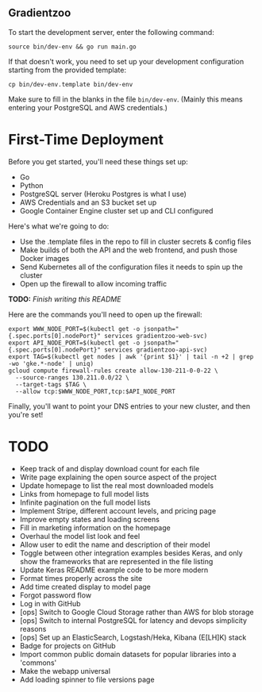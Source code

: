 Gradientzoo
-----------

To start the development server, enter the following command:

```console
source bin/dev-env && go run main.go
```

If that doesn't work, you need to set up your development configuration
starting from the provided template:

```console
cp bin/dev-env.template bin/dev-env
```

Make sure to fill in the blanks in the file ``bin/dev-env``. (Mainly this means
entering your PostgreSQL and AWS credentials.)

First-Time Deployment
=====================

Before you get started, you'll need these things set up:

* Go
* Python
* PostgreSQL server (Heroku Postgres is what I use)
* AWS Credentials and an S3 bucket set up
* Google Container Engine cluster set up and CLI configured

Here's what we're going to do:

* Use the .template files in the repo to fill in cluster secrets & config files
* Make builds of both the API and the web frontend, and push those Docker images
* Send Kubernetes all of the configuration files it needs to spin up the cluster
* Open up the firewall to allow incoming traffic

**TODO:** *Finish writing this README*

Here are the commands you'll need to open up the firewall:

```console
export WWW_NODE_PORT=$(kubectl get -o jsonpath="{.spec.ports[0].nodePort}" services gradientzoo-web-svc)
export API_NODE_PORT=$(kubectl get -o jsonpath="{.spec.ports[0].nodePort}" services gradientzoo-api-svc)
export TAG=$(kubectl get nodes | awk '{print $1}' | tail -n +2 | grep -wo 'gke.*-node' | uniq)
gcloud compute firewall-rules create allow-130-211-0-0-22 \
  --source-ranges 130.211.0.0/22 \
  --target-tags $TAG \
  --allow tcp:$WWW_NODE_PORT,tcp:$API_NODE_PORT
```

Finally, you'll want to point your DNS entries to your new cluster, and then
you're set!

TODO
====

* Keep track of and display download count for each file
* Write page explaining the open source aspect of the project
* Update homepage to list the real most downloaded models
* Links from homepage to full model lists
* Infinite pagination on the full model lists
* Implement Stripe, different account levels, and pricing page
* Improve empty states and loading screens
* Fill in marketing information on the homepage
* Overhaul the model list look and feel
* Allow user to edit the name and description of their model
* Toggle between other integration examples besides Keras, and only show the
  frameworks that are represented in the file listing
* Update Keras README example code to be more modern
* Format times properly across the site
* Add time created display to model page
* Forgot password flow
* Log in with GitHub
* [ops] Switch to Google Cloud Storage rather than AWS for blob storage
* [ops] Switch to internal PostgreSQL for latency and devops simplicity reasons
* [ops] Set up an ElasticSearch, Logstash/Heka, Kibana (E[LH]K) stack
* Badge for projects on GitHub
* Import common public domain datasets for popular libraries into a 'commons'
* Make the webapp universal
* Add loading spinner to file versions page
